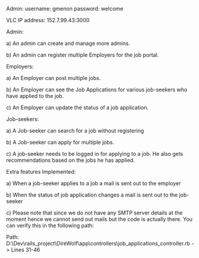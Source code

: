 Admin:
username: gmenon
password: welcome

VLC IP address: 152.7.99.43:3000 


Admin:

a) An admin can create and manage more admins.

b) An admin can register multiple Employers for the job portal.

Employers:

a) An Employer can post multiple jobs.

b) An Employer can see the Job Applications for various job-seekers who have applied to the job.

c) An Employer can update the status of a job application.


Job-seekers:

a) A Job-seeker can search for a job without registering

b) A Job-seeker can apply for multiple jobs.

c) A job-seeker needs to be logged in for applying to a job. He also gets recommendations based on the jobs he has applied.


Extra features Implemented:

a) When a job-seeker applies to a job a mail is sent out to the employer

b) When the status of job application changes a mail is sent out to the job-seeker

c) Please note that since we do not have any SMTP server details at the moment hence we cannot send out mails but the code is   actually there. You can verify this in the following path:

Path: D:\Dev\rails_project\DireWolf\app\controllers\job_applications_controller.rb -> Lines 31-46


